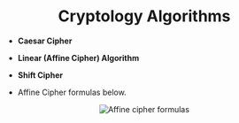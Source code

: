 <h1 align="center"> Cryptology Algorithms </h1>

- **Caesar Cipher**
- **Linear (Affine Cipher) Algorithm**
- **Shift Cipher**

- Affine Cipher formulas below.
<p align="center">
   <img src="https://user-images.githubusercontent.com/61805121/220738785-b39e6bdd-62ea-4ced-9d10-5b5b1fe19674.png" alt="Affine cipher formulas"/>
</p>

